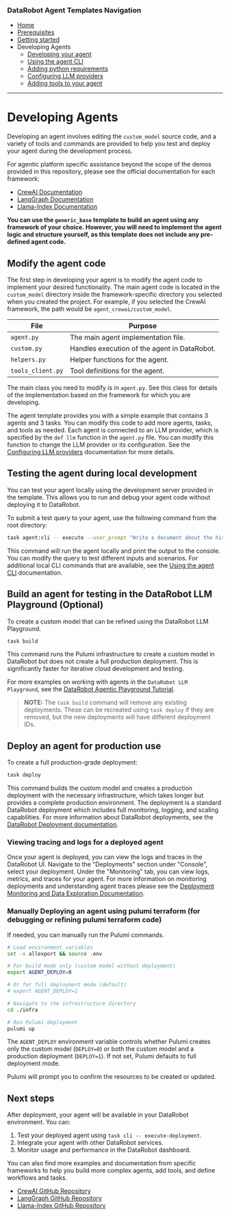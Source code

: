 ### DataRobot Agent Templates Navigation
- [Home](/README.md)
- [Prerequisites](/docs/getting-started-prerequisites.md)
- [Getting started](/docs/getting-started.md)
- Developing Agents
  - [Developing your agent](/docs/developing-agents.md)
  - [Using the agent CLI](/docs/developing-agents-cli.md)
  - [Adding python requirements](/docs/developing-agents-python-requirements.md)
  - [Configuring LLM providers](/docs/developing-agents-llm-providers.md)
  - [Adding tools to your agent](/docs/developing-agents-tools.md)
---

# Developing Agents

Developing an agent involves editing the `custom_model` source code, and a variety of tools and commands are provided 
to help you test and deploy your agent during the development process.

For agentic platform specific assistance beyond the scope of the demos provided in this repository,
please see the official documentation for each framework:
- [CrewAI Documentation](https://docs.crewai.com/)
- [LangGraph Documentation](https://langchain-ai.github.io/langgraph/concepts/why-langgraph/)
- [Llama-Index Documentation](https://gpt-index.readthedocs.io/en/latest/)

**You can use the `generic_base` template to build an agent using any framework of your choice. However, you will need 
to implement the agent logic and structure yourself, as this template does not include any pre-defined agent code.**

## Modify the agent code

The first step in developing your agent is to modify the agent code to implement your desired functionality.
The main agent code is located in the `custom_model` directory inside the framework-specific directory you selected when
you created the project. For example, if you selected the CrewAI framework, the path would be `agent_crewai/custom_model`.

| File | Purpose |
|------|---------|
| `agent.py` | The main agent implementation file. |
| `custom.py` | Handles execution of the agent in DataRobot. |
| `helpers.py` | Helper functions for the agent. |
| `tools_client.py` | Tool definitions for the agent. |

The main class you need to modify is in `agent.py`. See this class for details of the implementation
based on the framework for which you are developing.

The agent template provides you with a simple example that contains 3 agents and 3 tasks. You can modify this code
to add more agents, tasks, and tools as needed.  Each agent is connected to an LLM provider, which is specified by 
the `def llm` function in the `agent.py` file. You can modify this function to change the LLM provider or its 
configuration. See the [Configuring LLM providers](/docs/developing-agents-llm-providers.md) documentation for more 
details.

## Testing the agent during local development

You can test your agent locally using the development server provided in the template. This allows you to run and debug
your agent code without deploying it to DataRobot.

To submit a test query to your agent, use the following command from the root directory:

```bash
task agent:cli -- execute --user_prompt "Write a document about the history of AI."
```

This command will run the agent locally and print the output to the console. You can modify the query to test different
inputs and scenarios. For additional local CLI commands that are available, see the 
[Using the agent CLI](/docs/developing-agents-cli.md) documentation.

## Build an agent for testing in the DataRobot LLM Playground (Optional)

To create a custom model that can be refined using the DataRobot LLM Playground.

```bash
task build
```

This command runs the Pulumi infrastructure to create a custom model in DataRobot but does not create a full 
production deployment. This is significantly faster for iterative cloud development and testing.

For more examples on working with agents in the `DataRobot LLM Playground`, see the 
[DataRobot Agentic Playground Tutorial](https://docs.datarobot.com/en/docs/gen-ai/genai-agents/agentic-playground.html).

> **NOTE:** The `task build` command will remove any existing deployments. These can be recreated using `task deploy`
> if they are removed, but the new deployments will have different deployment IDs.

## Deploy an agent for production use

To create a full production-grade deployment:

```bash
task deploy
```

This command builds the custom model and creates a production deployment with the necessary infrastructure, 
which takes longer but provides a complete production environment. The deployment is a standard DataRobot deployment
which includes full monitoring, logging, and scaling capabilities. For more information about DataRobot deployments,
see the [DataRobot Deployment documentation](https://docs.datarobot.com/en/docs/mlops/deployment/index.html#deployment).

### Viewing tracing and logs for a deployed agent

Once your agent is deployed, you can view the logs and traces in the DataRobot UI. Navigate to the "Deployments" section
under "Console", select your deployment. Under the "Monitoring" tab, you can view logs, metrics, and traces for your 
agent. For more information on monitoring deployments and understanding agent traces please see the
[Deployment Monitoring and Data Exploration Documentation](
https://docs.datarobot.com/en/docs/workbench/nxt-console/nxt-monitoring/nxt-data-exploration.html).

### Manually Deploying an agent using pulumi terraform (for debugging or refining pulumi terraform code)

If needed, you can manually run the Pulumi commands.

```bash
# Load environment variables
set -o allexport && source .env

# For build mode only (custom model without deployment)
export AGENT_DEPLOY=0

# Or for full deployment mode (default)
# export AGENT_DEPLOY=1

# Navigate to the infrastructure directory
cd ./infra

# Run Pulumi deployment
pulumi up
```

The `AGENT_DEPLOY` environment variable controls whether Pulumi creates only the custom model (`DEPLOY=0`) or both 
the custom model and a production deployment (`DEPLOY=1`). If not set, Pulumi defaults to full deployment mode.

Pulumi will prompt you to confirm the resources to be created or updated.

## Next steps

After deployment, your agent will be available in your DataRobot environment. You can:

1. Test your deployed agent using `task cli -- execute-deployment`.
2. Integrate your agent with other DataRobot services.
3. Monitor usage and performance in the DataRobot dashboard.

You can also find more examples and documentation from specific frameworks to help you build more complex agents,
add tools, and define workflows and tasks.
- [CrewAI GitHub Repository](https://github.com/crewAIInc/crewAI)
- [LangGraph GitHub Repository](https://github.com/langchain-ai/langgraph)
- [Llama-Index GitHub Repository](https://github.com/run-llama/llama_index)